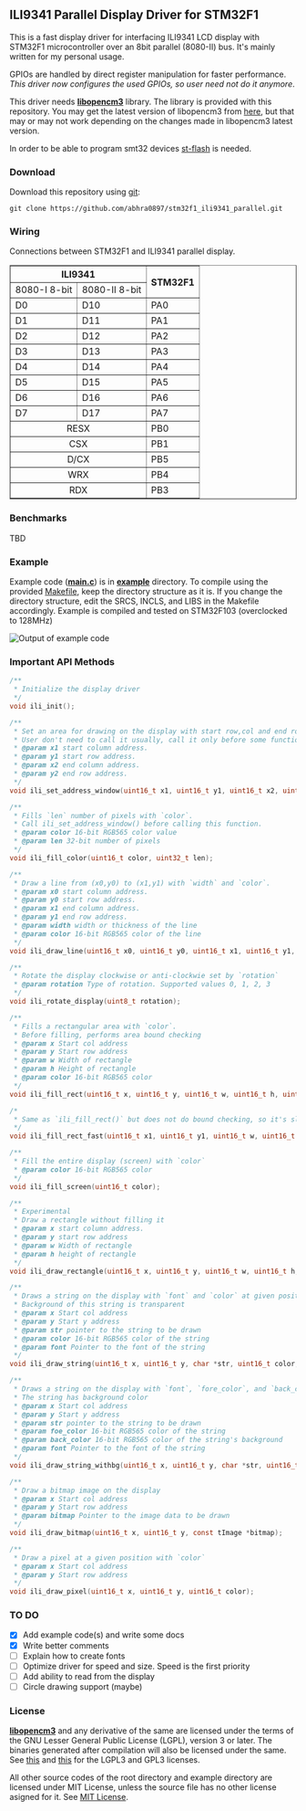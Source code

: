 


## ILI9341 Parallel Display Driver for STM32F1
This is a fast display driver for interfacing ILI9341 LCD display with STM32F1 microcontroller over an 8bit parallel (8080-II) bus. It's mainly written for my personal usage.

GPIOs are handled by direct register manipulation for faster performance. *This driver now configures the used GPIOs, so user need not do it anymore*.

This driver needs **[libopencm3](https://github.com/libopencm3/libopencm3.git)** library. The library is provided with this repository. You may get the latest version of libopencm3 from [here](https://github.com/libopencm3/libopencm3.git), but that may or may not work depending on the changes made in libopencm3 latest version.

In order to be able to program smt32 devices [st-flash](https://github.com/stlink-org/stlink/blob/master/doc/man/st-flash.md) is needed.

### Download
Download this repository using [git](https://git-scm.com/):

```
git clone https://github.com/abhra0897/stm32f1_ili9341_parallel.git
```

### Wiring
Connections between STM32F1 and ILI9341 parallel display.
<table border=1>
    <tr>
        <th colspan=2>ILI9341</th>
        <th rowspan=2>STM32F1</th>
    </tr>
    <tr>
        <td>8080-I 8-bit</td>
        <td>8080-II 8-bit</td>
    </tr>
    <tr>
        <td>D0</td>
        <td>D10</td>
        <td>PA0</td>
    </tr>
    <tr>
        <td>D1</td>
        <td>D11</td>
        <td>PA1</td>
    </tr>
    <tr>
        <td>D2</td>
        <td>D12</td>
        <td>PA2</td>
    </tr>
    <tr>
        <td>D3</td>
        <td>D13</td>
        <td>PA3</td>
    </tr>
    <tr>
        <td>D4</td>
        <td>D14</td>
        <td>PA4</td>
    </tr>
    <tr>
        <td>D5</td>
        <td>D15</td>
        <td>PA5</td>
    </tr>
    <tr>
        <td>D6</td>
        <td>D16</td>
        <td>PA6</td>
    </tr>
    <tr>
        <td>D7</td>
        <td>D17</td>
        <td>PA7</td>
    </tr>
    <tr>
        <td colspan=2 align=center>RESX</td>
        <td>PB0</td>
    </tr>
    <tr>
        <td colspan=2 align=center>CSX</td>
        <td>PB1</td>
    </tr>
    <tr>
        <td colspan=2 align=center>D/CX</td>
        <td>PB5</td>
    </tr>
    <tr>
        <td colspan=2 align=center>WRX</td>
        <td>PB4</td>
    </tr>
    <tr>
        <td colspan=2 align=center>RDX</td>
        <td>PB3</td>
    </tr>
</table>

### Benchmarks
TBD

### Example
Example code (**[main.c](example/main.c)**) is in **[example](example)** directory. To compile using the provided [Makefile](example/Makefile), keep the directory structure as it is. If you change the directory structure, edit the SRCS, INCLS, and LIBS in the Makefile accordingly.
Example is compiled and tested on STM32F103 (overclocked to 128MHz)

![Output of example code](example/photo/example_output.gif)

### Important API Methods

```C
/**
 * Initialize the display driver
 */
void ili_init();

/**
 * Set an area for drawing on the display with start row,col and end row,col.
 * User don't need to call it usually, call it only before some functions who don't call it by default.
 * @param x1 start column address.
 * @param y1 start row address.
 * @param x2 end column address.
 * @param y2 end row address.
 */
void ili_set_address_window(uint16_t x1, uint16_t y1, uint16_t x2, uint16_t y2);

/**
 * Fills `len` number of pixels with `color`.
 * Call ili_set_address_window() before calling this function.
 * @param color 16-bit RGB565 color value
 * @param len 32-bit number of pixels
 */
void ili_fill_color(uint16_t color, uint32_t len);

/**
 * Draw a line from (x0,y0) to (x1,y1) with `width` and `color`.
 * @param x0 start column address.
 * @param y0 start row address.
 * @param x1 end column address.
 * @param y1 end row address.
 * @param width width or thickness of the line
 * @param color 16-bit RGB565 color of the line
 */
void ili_draw_line(uint16_t x0, uint16_t y0, uint16_t x1, uint16_t y1, uint8_t width, uint16_t color);

/**
 * Rotate the display clockwise or anti-clockwie set by `rotation`
 * @param rotation Type of rotation. Supported values 0, 1, 2, 3
 */
void ili_rotate_display(uint8_t rotation);

/**
 * Fills a rectangular area with `color`.
 * Before filling, performs area bound checking
 * @param x Start col address
 * @param y Start row address
 * @param w Width of rectangle
 * @param h Height of rectangle
 * @param color 16-bit RGB565 color
 */
void ili_fill_rect(uint16_t x, uint16_t y, uint16_t w, uint16_t h, uint16_t color);

/*
 * Same as `ili_fill_rect()` but does not do bound checking, so it's slightly faster
 */
void ili_fill_rect_fast(uint16_t x1, uint16_t y1, uint16_t w, uint16_t h, uint16_t color);

/**
 * Fill the entire display (screen) with `color`
 * @param color 16-bit RGB565 color
 */
void ili_fill_screen(uint16_t color);

/**
 * Experimental
 * Draw a rectangle without filling it
 * @param x start column address.
 * @param y start row address
 * @param w Width of rectangle
 * @param h height of rectangle
 */
void ili_draw_rectangle(uint16_t x, uint16_t y, uint16_t w, uint16_t h, uint16_t color);

/**
 * Draws a string on the display with `font` and `color` at given position.
 * Background of this string is transparent
 * @param x Start col address
 * @param y Start y address
 * @param str pointer to the string to be drawn
 * @param color 16-bit RGB565 color of the string
 * @param font Pointer to the font of the string
 */
void ili_draw_string(uint16_t x, uint16_t y, char *str, uint16_t color, tFont *font);

/**
 * Draws a string on the display with `font`, `fore_color`, and `back_color` at given position.
 * The string has background color
 * @param x Start col address
 * @param y Start y address
 * @param str pointer to the string to be drawn
 * @param foe_color 16-bit RGB565 color of the string
 * @param back_color 16-bit RGB565 color of the string's background
 * @param font Pointer to the font of the string
 */
void ili_draw_string_withbg(uint16_t x, uint16_t y, char *str, uint16_t fore_color, uint16_t back_color, tFont *font);

/**
 * Draw a bitmap image on the display
 * @param x Start col address
 * @param y Start row address
 * @param bitmap Pointer to the image data to be drawn
 */
void ili_draw_bitmap(uint16_t x, uint16_t y, const tImage *bitmap);

/**
 * Draw a pixel at a given position with `color`
 * @param x Start col address
 * @param y Start row address
 */
void ili_draw_pixel(uint16_t x, uint16_t y, uint16_t color);

```
### TO DO

 - [x] Add example code(s) and write some docs
 - [x] Write better comments
 - [ ] Explain how to create fonts
 - [ ] Optimize driver for speed and size. Speed is the first priority
 - [ ] Add ability to read from the display
 - [ ] Circle drawing support (maybe)

### License
**[libopencm3](libopencm3)** and any derivative of the same are licensed under the terms of the GNU Lesser General Public License (LGPL), version 3 or later. The binaries generated after compilation will also be licensed under the same. See [this](libopencm3/COPYING.LGPL3) and [this](libopencm3/COPYING.GPL3) for the LGPL3 and GPL3 licenses.

All other source codes of the root directory and example directory are licensed under MIT License, unless the source file has no other license asigned for it. See [MIT License](LICENSE).
